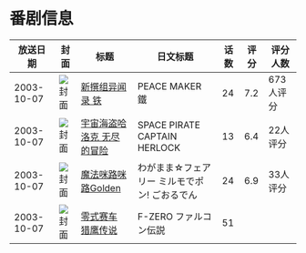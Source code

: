 # 番剧信息

|放送日期|封面|标题|日文标题|话数|评分|评分人数|
|---|---|---|---|---|---|---|
|2003-10-07|![封面](https://lain.bgm.tv/pic/cover/c/29/53/1930_r7GoR.jpg)|[新撰组异闻录 铁](https://bangumi.tv/subject/1930)|PEACE MAKER 鐵|24|7.2|673人评分|
|2003-10-07|![封面](https://lain.bgm.tv/pic/cover/c/70/7e/38640_CC00E.jpg)|[宇宙海盗哈洛克 无尽的冒险](https://bangumi.tv/subject/38640)|SPACE PIRATE CAPTAIN HERLOCK|13|6.4|22人评分|
|2003-10-07|![封面](https://lain.bgm.tv/pic/cover/c/c3/bf/139339_ARzRq.jpg)|[魔法咪路咪路Golden](https://bangumi.tv/subject/139339)|わがまま☆フェアリー ミルモでポン! ごおるでん|24|6.9|33人评分|
|2003-10-07|![封面](https://lain.bgm.tv/pic/cover/c/c1/65/207557_G1lq0.jpg)|[零式赛车 猎鹰传说](https://bangumi.tv/subject/207557)|F-ZERO ファルコン伝説|51|||
